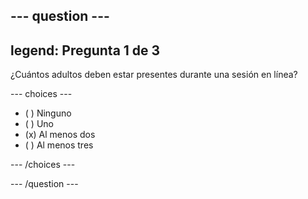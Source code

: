 --- question ---
---
legend: Pregunta 1 de 3
---

¿Cuántos adultos deben estar presentes durante una sesión en línea?

--- choices ---

- ( ) Ninguno
- ( ) Uno
- (x) Al menos dos
- ( ) Al menos tres

--- /choices ---

--- /question ---
